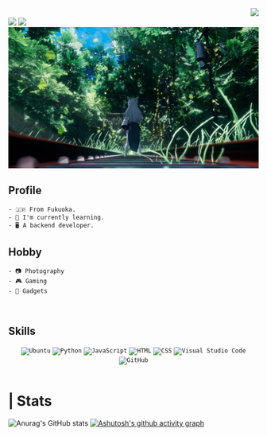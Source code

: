 <div align="right">
  <img src="https://komarev.com/ghpvc/?username=kurazuuuuuu" />
</div>

<img src="https://readme-typing-svg.demolab.com?font=Fira+Code&pause=1000&color=32F715&width=435&lines=Hello!+I'm+kurazu!">

<a href="https://krz-tech.net">
    <img src="https://readme-typing-svg.demolab.com?font=Fira+Code&pause=1000&color=32F715&width=435&lines=---%3E%20https%3A%2F%2Fkrz-tech.net">
</a>

<img src="img/readme-vrc01.jpg">

## Profile
```
- 🇯🇵 From Fukuoka.
- 🔰 I'm currently learning.
- 🖥️ A backend developer.
```

## Hobby
```
- 📷️ Photography
- 🎮️ Gaming
- 📱 Gadgets
```
<br>

## Skills
<div align="center">
	<code><img width="50" src="https://raw.githubusercontent.com/marwin1991/profile-technology-icons/refs/heads/main/icons/ubuntu.png" alt="Ubuntu" title="Ubuntu"/></code>
	<code><img width="50" src="https://raw.githubusercontent.com/marwin1991/profile-technology-icons/refs/heads/main/icons/python.png" alt="Python" title="Python"/></code>
	<code><img width="50" src="https://raw.githubusercontent.com/marwin1991/profile-technology-icons/refs/heads/main/icons/javascript.png" alt="JavaScript" title="JavaScript"/></code>
	<code><img width="50" src="https://raw.githubusercontent.com/marwin1991/profile-technology-icons/refs/heads/main/icons/html.png" alt="HTML" title="HTML"/></code>
	<code><img width="50" src="https://raw.githubusercontent.com/marwin1991/profile-technology-icons/refs/heads/main/icons/css.png" alt="CSS" title="CSS"/></code>
	<code><img width="50" src="https://raw.githubusercontent.com/marwin1991/profile-technology-icons/refs/heads/main/icons/visual_studio_code.png" alt="Visual Studio Code" title="Visual Studio Code"/></code>
	<code><img width="50" src="https://raw.githubusercontent.com/marwin1991/profile-technology-icons/refs/heads/main/icons/github.png" alt="GitHub" title="GitHub"/></code>
</div>

<br>

# | Stats
![Anurag's GitHub stats](https://github-readme-stats.vercel.app/api?username=kurazuuuuuu&show_icons=true&theme=dark)
[![Ashutosh's github activity graph](https://github-readme-activity-graph.vercel.app/graph?username=kurazuuuuuu&theme=github-compact)](https://github.com/ashutosh00710/github-readme-activity-graph)
